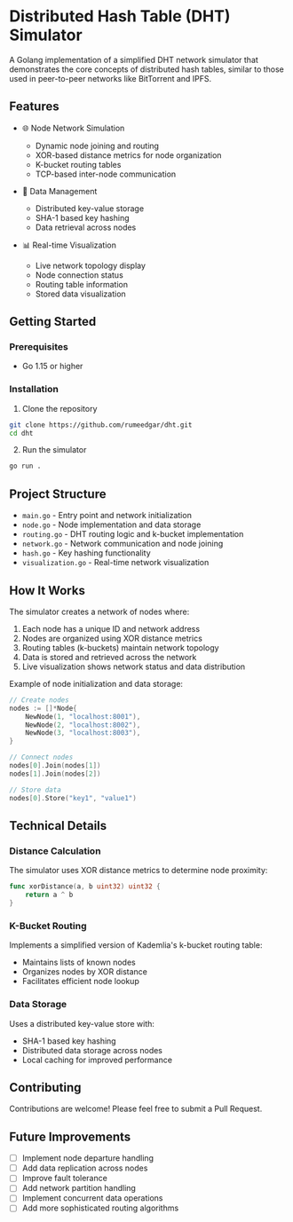 # Distributed Hash Table (DHT) Simulator

A Golang implementation of a simplified DHT network simulator that demonstrates the core concepts of distributed hash tables, similar to those used in peer-to-peer networks like BitTorrent and IPFS.

## Features

- 🌐 Node Network Simulation
  - Dynamic node joining and routing
  - XOR-based distance metrics for node organization
  - K-bucket routing tables
  - TCP-based inter-node communication

- 💾 Data Management
  - Distributed key-value storage
  - SHA-1 based key hashing
  - Data retrieval across nodes

- 📊 Real-time Visualization
  - Live network topology display
  - Node connection status
  - Routing table information
  - Stored data visualization

## Getting Started

### Prerequisites

- Go 1.15 or higher

### Installation

1. Clone the repository
```bash
git clone https://github.com/rumeedgar/dht.git
cd dht
```

2. Run the simulator
```bash
go run .
```

## Project Structure

- `main.go` - Entry point and network initialization
- `node.go` - Node implementation and data storage
- `routing.go` - DHT routing logic and k-bucket implementation
- `network.go` - Network communication and node joining
- `hash.go` - Key hashing functionality
- `visualization.go` - Real-time network visualization

## How It Works

The simulator creates a network of nodes where:
1. Each node has a unique ID and network address
2. Nodes are organized using XOR distance metrics
3. Routing tables (k-buckets) maintain network topology
4. Data is stored and retrieved across the network
5. Live visualization shows network status and data distribution

Example of node initialization and data storage:
```go
// Create nodes
nodes := []*Node{
    NewNode(1, "localhost:8001"),
    NewNode(2, "localhost:8002"),
    NewNode(3, "localhost:8003"),
}

// Connect nodes
nodes[0].Join(nodes[1])
nodes[1].Join(nodes[2])

// Store data
nodes[0].Store("key1", "value1")
```

## Technical Details

### Distance Calculation
The simulator uses XOR distance metrics to determine node proximity:
```go
func xorDistance(a, b uint32) uint32 {
    return a ^ b
}
```

### K-Bucket Routing
Implements a simplified version of Kademlia's k-bucket routing table:
- Maintains lists of known nodes
- Organizes nodes by XOR distance
- Facilitates efficient node lookup

### Data Storage
Uses a distributed key-value store with:
- SHA-1 based key hashing
- Distributed data storage across nodes
- Local caching for improved performance

## Contributing

Contributions are welcome! Please feel free to submit a Pull Request.

## Future Improvements

- [ ] Implement node departure handling
- [ ] Add data replication across nodes
- [ ] Improve fault tolerance
- [ ] Add network partition handling
- [ ] Implement concurrent data operations
- [ ] Add more sophisticated routing algorithms
